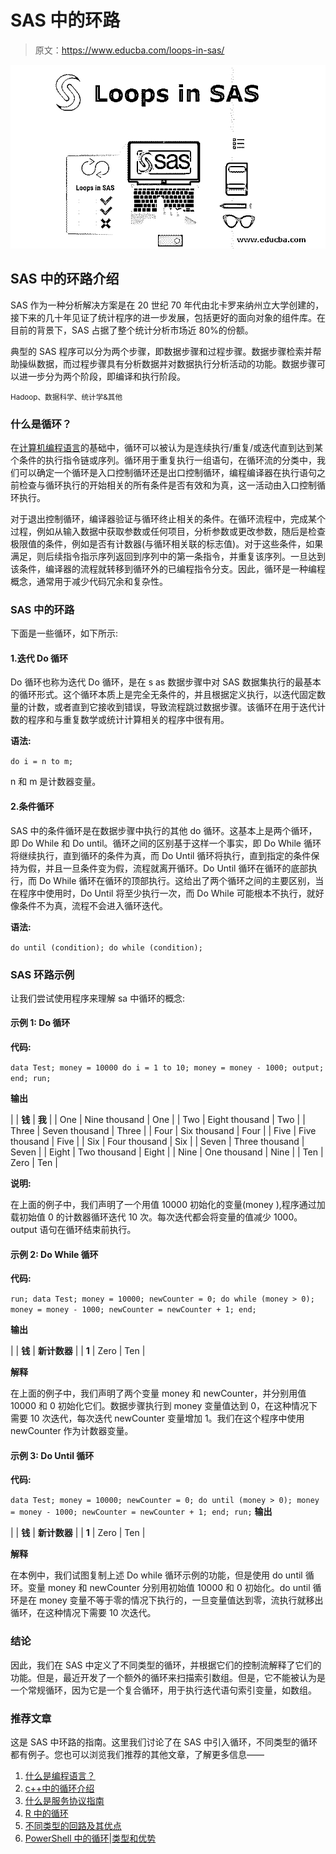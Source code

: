 # SAS 中的环路

> 原文：<https://www.educba.com/loops-in-sas/>

![Loops in SAS ](img/98e88701a291d750308db7a29937a0fe.png)



## SAS 中的环路介绍

SAS 作为一种分析解决方案是在 20 世纪 70 年代由北卡罗来纳州立大学创建的，接下来的几十年见证了统计程序的进一步发展，包括更好的面向对象的组件库。在目前的背景下，SAS 占据了整个统计分析市场近 80%的份额。

典型的 SAS 程序可以分为两个步骤，即数据步骤和过程步骤。数据步骤检索并帮助操纵数据，而过程步骤具有分析数据并对数据执行分析活动的功能。数据步骤可以进一步分为两个阶段，即编译和执行阶段。

<small>Hadoop、数据科学、统计学&其他</small>

### 什么是循环？

在[计算机编程语言](https://www.educba.com/computer-programming-language/)的基础中，循环可以被认为是连续执行/重复/或迭代直到达到某个条件的执行指令链或序列。循环用于重复执行一组语句，在循环流的分类中，我们可以确定一个循环是入口控制循环还是出口控制循环，编程编译器在执行语句之前检查与循环执行的开始相关的所有条件是否有效和为真，这一活动由入口控制循环执行。

对于退出控制循环，编译器验证与循环终止相关的条件。在循环流程中，完成某个过程，例如从输入数据中获取参数或任何项目，分析参数或更改参数，随后是检查极限值的条件，例如是否有计数器(与循环相关联的标志值)。对于这些条件，如果满足，则后续指令指示序列返回到序列中的第一条指令，并重复该序列。一旦达到该条件，编译器的流程就转移到循环外的已编程指令分支。因此，循环是一种编程概念，通常用于减少代码冗余和复杂性。

### SAS 中的环路

下面是一些循环，如下所示:

#### 1.迭代 Do 循环

Do 循环也称为迭代 Do 循环，是在 s as 数据步骤中对 SAS 数据集执行的最基本的循环形式。这个循环本质上是完全无条件的，并且根据定义执行，以迭代固定数量的计数，或者直到它接收到错误，导致流程跳过数据步骤。该循环在用于迭代计数的程序和与重复数学或统计计算相关的程序中很有用。

**语法:**

`do i = n to m;`

n 和 m 是计数器变量。

#### 2.条件循环

SAS 中的条件循环是在数据步骤中执行的其他 do 循环。这基本上是两个循环，即 Do While 和 Do until。循环之间的区别基于这样一个事实，即 Do While 循环将继续执行，直到循环的条件为真，而 Do Until 循环将执行，直到指定的条件保持为假，并且一旦条件变为假，流程就离开循环。Do Until 循环在循环的底部执行，而 Do While 循环在循环的顶部执行。这给出了两个循环之间的主要区别，当在程序中使用时，Do Until 将至少执行一次，而 Do While 可能根本不执行，就好像条件不为真，流程不会进入循环迭代。

**语法:**

`do until (condition);
do while (condition);`

### SAS 环路示例

让我们尝试使用程序来理解 sa 中循环的概念:

#### 示例 1: Do 循环

**代码:**

`data Test;
money = 10000
do i = 1 to 10;
money = money - 1000;
output;
end;
run;`

**输出**

|  | **钱** | **我** |
| One | Nine thousand | One |
| Two | Eight thousand | Two |
| Three | Seven thousand | Three |
| Four | Six thousand | Four |
| Five | Five thousand | Five |
| Six | Four thousand | Six |
| Seven | Three thousand | Seven |
| Eight | Two thousand | Eight |
| Nine | One thousand | Nine |
| Ten | Zero | Ten |

**说明:**

在上面的例子中，我们声明了一个用值 10000 初始化的变量(money ),程序通过加载初始值 0 的计数器循环迭代 10 次。每次迭代都会将变量的值减少 1000。output 语句在循环结束前执行。

#### 示例 2: Do While 循环

**代码:**

`run;
data Test;
money = 10000;
newCounter = 0;
do while (money > 0);
money = money - 1000;
newCounter = newCounter + 1;
end;`

**输出**

|  | **钱** | **新计数器** |
| **1** | Zero | Ten |

**解释**

在上面的例子中，我们声明了两个变量 money 和 newCounter，并分别用值 10000 和 0 初始化它们。数据步骤执行到 money 变量值达到 0，在这种情况下需要 10 次迭代，每次迭代 newCounter 变量增加 1。我们在这个程序中使用 newCounter 作为计数器变量。

#### 示例 3: Do Until 循环

**代码:**

`data Test;
money = 10000;
newCounter = 0;
do until (money > 0);
money = money - 1000;
newCounter = newCounter + 1;
end;
run;` **输出**

|  | **钱** | **新计数器** |
| **1** | Zero | Ten |

**解释**

在本例中，我们试图复制上述 Do while 循环示例的功能，但是使用 do until 循环。变量 money 和 newCounter 分别用初始值 10000 和 0 初始化。do until 循环是在 money 变量不等于零的情况下执行的，一旦变量值达到零，流执行就移出循环，在这种情况下需要 10 次迭代。

### 结论

因此，我们在 SAS 中定义了不同类型的循环，并根据它们的控制流解释了它们的功能。但是，最近开发了一个额外的循环来扫描索引数组。但是，它不能被认为是一个常规循环，因为它是一个复合循环，用于执行迭代语句索引变量，如数组。

### 推荐文章

这是 SAS 中环路的指南。这里我们讨论了在 SAS 中引入循环，不同类型的循环都有例子。您也可以浏览我们推荐的其他文章，了解更多信息——

1.  [什么是编程语言？](https://www.educba.com/what-is-a-programming-language/)
2.  [c++中的循环介绍](https://www.educba.com/loops-in-c-plus-plus/)
3.  [什么是服务协议指南](https://www.educba.com/wildcard-in-excel/)
4.  [R 中的循环](https://www.educba.com/loops-in-r/)
5.  [不同类型的回路及其优点](https://www.educba.com/vb-dot-net-loops/)
6.  [PowerShell 中的循环|类型和优势](https://www.educba.com/loops-in-powershell/)





